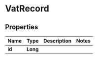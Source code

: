 
# VatRecord

## Properties
Name | Type | Description | Notes
------------ | ------------- | ------------- | -------------
**id** | **Long** |  | 



